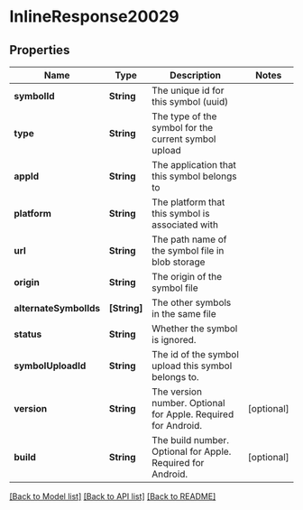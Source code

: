 # InlineResponse20029

## Properties
Name | Type | Description | Notes
------------ | ------------- | ------------- | -------------
**symbolId** | **String** | The unique id for this symbol (uuid) | 
**type** | **String** | The type of the symbol for the current symbol upload | 
**appId** | **String** | The application that this symbol belongs to | 
**platform** | **String** | The platform that this symbol is associated with | 
**url** | **String** | The path name of the symbol file in blob storage | 
**origin** | **String** | The origin of the symbol file | 
**alternateSymbolIds** | **[String]** | The other symbols in the same file | 
**status** | **String** | Whether the symbol is ignored. | 
**symbolUploadId** | **String** | The id of the symbol upload this symbol belongs to. | 
**version** | **String** | The version number. Optional for Apple. Required for Android. | [optional] 
**build** | **String** | The build number. Optional for Apple. Required for Android. | [optional] 

[[Back to Model list]](../README.md#documentation-for-models) [[Back to API list]](../README.md#documentation-for-api-endpoints) [[Back to README]](../README.md)


